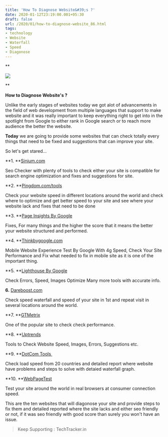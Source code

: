 ```yaml
---
title: 'How To Diagnose Website&#39;s ?'
date: 2020-01-12T23:19:00.001+05:30
draft: false
url: /2020/01/how-to-diagnose-website_86.html
tags: 
- technology
- Website
- Waterfall
- Speed
- Diagonose
---
```


**

  

[![](https://lh3.googleusercontent.com/-TQ-Xt9_wHeg/XhwSDTKOf0I/AAAAAAAAAxo/UVA8eKFKg8wD-kYeqgz9mQXj575_jhwJACLcBGAsYHQ/s1600/IMG_20200113_121325_200.jpg)](https://lh3.googleusercontent.com/-TQ-Xt9_wHeg/XhwSDTKOf0I/AAAAAAAAAxo/UVA8eKFKg8wD-kYeqgz9mQXj575_jhwJACLcBGAsYHQ/s1600/IMG_20200113_121325_200.jpg)

  

  






**

**How to Diagnose Website's ?**

  

Unlike the early stages of websites today we got alot of advancements in the field of web development from multiple languages that support to make website and it was really important to keep everything right to get into in the spotlight from Google to either rank in Google search or to reach more audience the better the website.

  

**Today** we are going to provide some websites that can check totally every things that need to be fixed and suggestions that can improve your site.

  

So let's get stared...

  

**1. **[Sinium.com](Sinium.com)

  

Seo Checker with plenty of tools to check either your site is compatible for search engine optimization and fixes and suggestions for site.

  

**2. **[Pingdom.com/tools](Pingdom.com/tools)

  

Check your website speed in different locations around the world and check where to optimize and get better speed to your site and see where your website lack and fixes that need to be done

  

**3. **[Page Insights By Google](https://developers.google.com/speed/pagespeed/insights/)

  

Fixes, For many things and the higher the score that it means the better your website structured and performed.

  

**4. **[Thinkbygoogle.com](Thinkbygoogle.com)

  

Mobile Website Experience Test By Google With 4g Speed, Check Your Site Performance and Fix what needed to fix in mobile site as it is one of the important thing.

  

**5. **[Lighthouse By Google](https://developers.google.com/web/tools/lighthouse)  

  

Check Errors, Speed, Images Optimize Many more tools with accurate info.

  

**6.** [Dareboost.com](Dareboost.com)

  

Check speed waterfall and speed of your site in 1st and repeat visit in several locations around the world.

  

**7. **[GTMetrix](https://gtmetrix.com/)

  

One of the popular site to check check performance.

  

**8. **[Uptrends](https://www.uptrends.com/tools/website-speed-test)

  

Tools to Check Website Speed, Images, Errors, Suggestions etc.

  

**9. **[DotCom Tools](https://www.dotcom-tools.com/website-speed-test.aspx)[ ](https://www.dotcom-tools.com/website-speed-test.aspx)  

  

Check load speed from 20 countries and detailed report where website have problems and steps to solve with detaied waterfall graph.

  

**10. **[WebPageTest](https://www.webpagetest.org/)

  

Test your site around the world in real browsers at consumer connection speed.

  

This are the ten websites that will diagonose your site and provide steps to fix them and detailed reported where the site lacks and either seo friendly or not, if it was seo friendly with good score than surely you won't have an issue.

> Keep Supporting : TechTracker.in